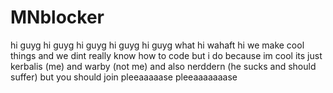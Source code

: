 # MNblocker
hi guyg 
hi guyg
hi guyg
hi guyg 
hi guyg
what
hi
wahaft
hi
we make cool things
and we dint really know how to code
but i do because im cool
its just kerbalis (me) and warby (not me) and also nerddern (he sucks and should suffer)
but you should join pleeaaaaase pleeaaaaaaase
